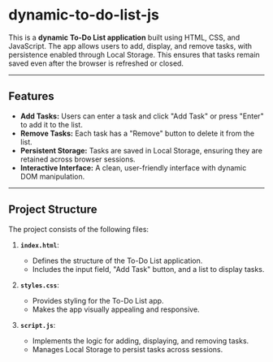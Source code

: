 # dynamic-to-do-list-js

This is a **dynamic To-Do List application** built using HTML, CSS, and JavaScript. The app allows users to add, display, and remove tasks, with persistence enabled through Local Storage. This ensures that tasks remain saved even after the browser is refreshed or closed.

---

## Features

- **Add Tasks:** Users can enter a task and click "Add Task" or press "Enter" to add it to the list.
- **Remove Tasks:** Each task has a "Remove" button to delete it from the list.
- **Persistent Storage:** Tasks are saved in Local Storage, ensuring they are retained across browser sessions.
- **Interactive Interface:** A clean, user-friendly interface with dynamic DOM manipulation.

---

## Project Structure

The project consists of the following files:

1. **`index.html`**:
   - Defines the structure of the To-Do List application.
   - Includes the input field, "Add Task" button, and a list to display tasks.

2. **`styles.css`**:
   - Provides styling for the To-Do List app.
   - Makes the app visually appealing and responsive.

3. **`script.js`**:
   - Implements the logic for adding, displaying, and removing tasks.
   - Manages Local Storage to persist tasks across sessions.

